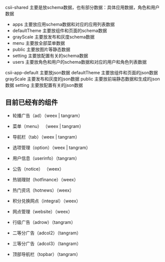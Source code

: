 

csii-shared 主要是放schema数据，也有部分数据：具体应用数据，角色和用户数据
- apps 主要放应用schema数据和对应的应用列表数据
- defaultTheme 主要放组件和页面的schema数据
- grayScale 主要放发布和灰度schema数据
- menu 主要放全部菜单数据
- public 主要放图片等静态数据
- setting 主要放配置有关的schema数据
- users 主要放角色和用户的schema数据和对应的用户和角色列表数据

csii-app-default 主要放json数据
    defaultTheme 主要放组件和页面的json数据
    grayScale 主要发布和灰度的json数据
    public 主要放前端静态数据和生成的json数据
    setting 主要放配置有关的json数据
    

## 目前已经有的组件

- 轮播广告（ad）（weex | tangram）
- 菜单（menu） （weex | tangram）
- 导航栏（tab）（weex | tangram）
- 选项管理（option）（weex | tangram）
- 用户信息（userinfo）（tangram）

- 公告（notice） （weex）
- 热销理财（hotfinance）（weex）
- 热门资讯（hotnews）（weex）
- 积分兑换网点（integral）（weex）
- 网点管理（website）（weex）

- 行级广告（adrow）（tangram）
- 二等分广告（adcol2）（tangram）
- 三等分广告（adcol3）（tangram）
- 顶部导航栏（topbar）（tangram）
